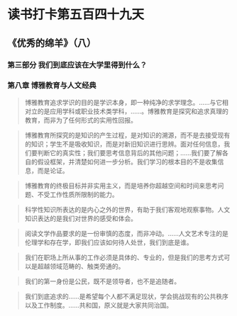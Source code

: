 # 读书打卡第五百四十九天
## 《优秀的绵羊》（八）
### 第三部分 我们到底应该在大学里得到什么？
### 第八章 博雅教育与人文经典

> 博雅教育追求学识的目的是学识本身，即一种纯净的求学理念。……与它相对立的是应用学科或职业技术类学科，……。博雅教育是探究和追求真理的教育，而非为了任何形式的实用性回报。

> 博雅教育所探究的是知识的产生过程，是对知识的溯源，而不是去接受现有的知识；学生不是吸收知识，而是对新旧知识进行思辨。面对任何信息，我们要判断它的真实性；我们要思考信息背后的其他问题；……我们要了解各自的假设框架，并清楚如何进一步分析。我们学习的根本目的不是收集信息，而是论证。

> 博雅教育的终极目标并非实用主义，而是培养你超越空间和时间来思考问题、不受工作性质所限制的能力。

> 科学性知识所表达的是内心之外的世界，有助于我们客观地观察事物。人文知识表达的是我们对世界的感受和体会。

> 阅读文学作品要求的是一份审慎的态度，而非冲动。……人文艺术专注的是伦理学和存在学，即我们应该如何待人处世，我们到底是谁。

> 我们在职场上所从事的工作必须是具体的、专业的，但是我们的思考方式可以是超越领域范畴的、触类旁通的。

> 我们的第一身份是公民，既不是领导者，也不是追随者。

> 我们到底追求的……是希望每个人都不满足现状，学会挑战现有的公共秩序以及工作制度。……共和国，原义就是大家共同治国。